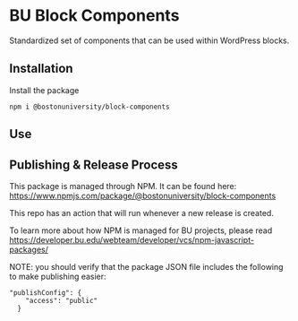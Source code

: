 # BU Block Components
Standardized set of components that can be used within WordPress blocks.

## Installation
Install the package

```
npm i @bostonuniversity/block-components
```

## Use

## Publishing & Release Process

This package is managed through NPM.  It can be found here: https://www.npmjs.com/package/@bostonuniversity/block-components

This repo has an action that will run whenever a new release is created.

To learn more about how NPM is managed for BU projects, please read https://developer.bu.edu/webteam/developer/vcs/npm-javascript-packages/

NOTE: you should verify that the package JSON file includes the following to make publishing easier:

```
"publishConfig": {
    "access": "public"
  }
```
